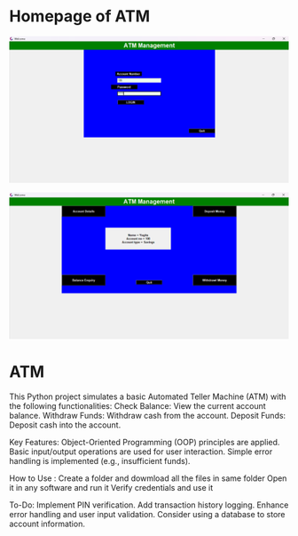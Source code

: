 # Homepage of ATM
![imaage alt](https://github.com/singhrahul1007/ATM-WITH-PYTHON/blob/main/Showcase/Home%20Page.png?raw=true)

![image alt](https://github.com/singhrahul1007/ATM-WITH-PYTHON/blob/main/Showcase/Account%20Details.png?raw=true)
# ATM
This Python project simulates a basic Automated Teller Machine (ATM) with the following functionalities: 
Check Balance: View the current account balance. 
Withdraw Funds: Withdraw cash from the account. 
Deposit Funds: Deposit cash into the account.

Key Features:
Object-Oriented Programming (OOP) principles are applied.
Basic input/output operations are used for user interaction.
Simple error handling is implemented (e.g., insufficient funds).

How to Use :
Create a folder and dowmload all the files in same folder
Open it in any software and run it
Verify credentials and use it

To-Do:
Implement PIN verification.
Add transaction history logging.
Enhance error handling and user input validation.
Consider using a database to store account information.
